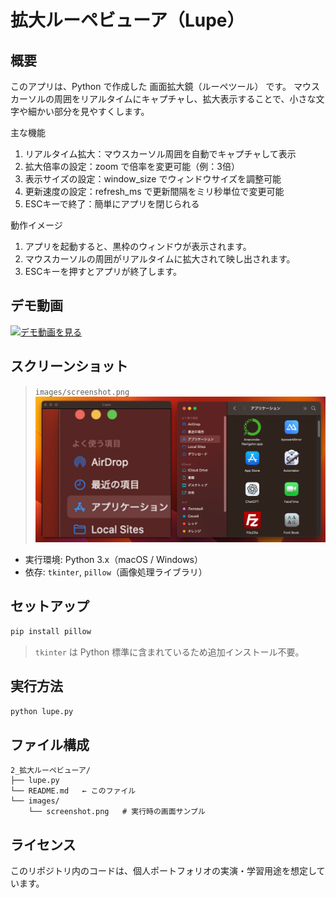 # 拡大ルーペビューア（Lupe）

## 概要

このアプリは、Python で作成した 画面拡大鏡（ルーペツール） です。
マウスカーソルの周囲をリアルタイムにキャプチャし、拡大表示することで、小さな文字や細かい部分を見やすくします。

主な機能
 1. リアルタイム拡大：マウスカーソル周囲を自動でキャプチャして表示
 2. 拡大倍率の設定：zoom で倍率を変更可能（例：3倍）
 3. 表示サイズの設定：window_size でウィンドウサイズを調整可能
 4. 更新速度の設定：refresh_ms で更新間隔をミリ秒単位で変更可能
 5. ESCキーで終了：簡単にアプリを閉じられる

動作イメージ
 1. アプリを起動すると、黒枠のウィンドウが表示されます。
 2. マウスカーソルの周囲がリアルタイムに拡大されて映し出されます。
 3. ESCキーを押すとアプリが終了します。

## デモ動画
[![デモ動画を見る](https://img.youtube.com/vi/7SNJuBvXsqE/0.jpg)](https://www.youtube.com/watch?v=7SNJuBvXsqE)


## スクリーンショット
> `images/screenshot.png` 
![screenshot](images/screenshot.png)


- 実行環境: Python 3.x（macOS / Windows）
- 依存: `tkinter`, `pillow`（画像処理ライブラリ）


## セットアップ

```bash
pip install pillow
```

> `tkinter` は Python 標準に含まれているため追加インストール不要。


## 実行方法

```bash
python lupe.py
```

## ファイル構成
```
2_拡大ルーペビューア/
├── lupe.py
└── README.md   ← このファイル
└── images/
    └── screenshot.png   # 実行時の画面サンプル
```

## ライセンス
このリポジトリ内のコードは、個人ポートフォリオの実演・学習用途を想定しています。
